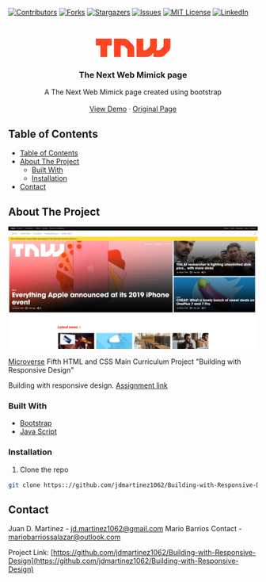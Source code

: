 <!--
*** Thanks for checking out this README Template. If you have a suggestion that would
*** make this better, please fork the repo and create a pull request or simply open
*** an issue with the tag "enhancement".
*** Thanks again! Now go create something AMAZING! :D
-->

<!-- PROJECT SHIELDS -->
<!--
*** I'm using markdown "reference style" links for readability.
*** Reference links are enclosed in brackets [ ] instead of parentheses ( ).
*** See the bottom of this document for the declaration of the reference variables
*** for contributors-url, forks-url, etc. This is an optional, concise syntax you may use.
*** https://www.markdownguide.org/basic-syntax/#reference-style-links
-->

[![Contributors][contributors-shield]][contributors-url]
[![Forks][forks-shield]][forks-url]
[![Stargazers][stars-shield]][stars-url]
[![Issues][issues-shield]][issues-url]
[![MIT License][license-shield]][license-url]
[![LinkedIn][linkedin-shield]][linkedin-url]

<!-- PROJECT LOGO -->
<br />
<p align="center">
  <a href="https://github.com/jdmartinez1062/Building-with-Responsive-Design">
    <img src="indice.png">

  </a>

  <h3 align="center">The Next Web Mimick page</h3>

  <p align="center">
    A The Next Web Mimick page created using bootstrap
    <br />
    <br />
    <a href="https://raw.githack.com/jdmartinez1062/Building-with-Responsive-Design/master/index.html">View Demo</a>
    ·
    <a href="https://thenextweb.com/">Original Page</a>
    
  </p>
</p>

<!-- TABLE OF CONTENTS -->

## Table of Contents

- [Table of Contents](#table-of-contents)
- [About The Project](#about-the-project)
  - [Built With](#built-with)
  - [Installation](#installation)
- [Contact](#contact)

<!-- ABOUT THE PROJECT -->

## About The Project

[![Product Name Screen Shot][product-screenshot]](https://raw.githack.com/jdmartinez1062/Building-with-Responsive-Design/master/index.html)

[Microverse](https://www.microverse.org/) Fifth HTML and CSS Main Curriculum Project "Building with Responsive Design"

Building with responsive design. [Assignment link](https://www.theodinproject.com/courses/html5-and-css3/lessons/building-with-responsive-design)


### Built With



- [Bootstrap](https://getbootstrap.com)
- [Java Script](https://www.javascript.com/)



### Installation

1. Clone the repo

```sh
git clone https:://github.com/jdmartinez1062/Building-with-Responsive-Design.git
```


<!-- CONTACT -->

## Contact

Juan D. Martinez - jd.martinez1062@gmail.com
Mario Barrios Contact - mariobarriossalazar@outlook.com

Project Link: [https://github.com/jdmartinez1062/Building-with-Responsive-Design](https://github.com/jdmartinez1062/Building-with-Responsive-Design)

<!-- ACKNOWLEDGEMENTS -->


<!-- MARKDOWN LINKS & IMAGES -->
<!-- https://www.markdownguide.org/basic-syntax/#reference-style-links -->

[contributors-shield]: https://img.shields.io/github/contributors/jdmartinez1062/Building-with-Responsive-Design.svg?style=flat-square
[contributors-url]: https://github.com/jdmartinez1062/Building-with-Responsive-Design/graphs/contributors
[forks-shield]: https://img.shields.io/github/forks/jdmartinez1062/Building-with-Responsive-Design.svg?style=flat-square
[forks-url]: https://github.com/jdmartinez1062/Building-with-Responsive-Design/network/members
[stars-shield]: https://img.shields.io/github/stars/jdmartinez1062/Building-with-Responsive-Design.svg?style=flat-square
[stars-url]: https://github.com/jdmartinez1062/Building-with-Responsive-Design/stargazers
[issues-shield]: https://img.shields.io/github/issues/jdmartinez1062/Building-with-Responsive-Design.svg?style=flat-square
[issues-url]: https://github.com/jdmartinez1062/Building-with-Responsive-Design/issues
[license-shield]: https://img.shields.io/github/license/jdmartinez1062/Building-with-Responsive-Design.svg?style=flat-square
[license-url]: https://github.com/jdmartinez1062/Building-with-Responsive-Design/blob/master/LICENSE.txt
[linkedin-shield]: https://img.shields.io/badge/-LinkedIn-black.svg?style=flat-square&logo=linkedin&colorB=555
[linkedin-url]: https://linkedin.com/in/othneildrew
[product-screenshot]: app-screenshot.jpg


